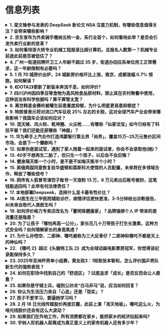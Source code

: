# 信息列表

<details>
<summary><b>1. 梁文锋参与发表的 DeepSeek 新论文 NSA 注意力机制，有哪些信息值得关注？会带来哪些影响？</b></summary>

- **地址**: [传送门](https://www.zhihu.com/question/12616022631)
- **热度**: 1234 万热度
- **摘抄**: 梁文锋以 co-authors 的身份出现在 deepseek 新发布的论文中。...

<img src="https://pic1.zhimg.com/v2-8487483699adba0f24ad6490ff73b1a0_1440w.jpeg" alt="略缩图" width="200" />
</details>

<details>
<summary><b>2. 京东宣布为外卖骑手缴纳五险一金，系行业首个，如何看待此举？是否会引发外卖行业新的变革？</b></summary>

- **地址**: [传送门](https://www.zhihu.com/question/12681819715)
- **热度**: 744 万热度
- **摘抄**: 2月19日，京东宣布，自2025年3月1日起，京东将逐步为京东外卖全职骑手缴纳五...

<img src="https://picx.zhimg.com/80/v2-8b344b3bf92eb38f0a715165480a9fa7_1440w.webp?source=1def8aca" alt="略缩图" width="200" />
</details>

<details>
<summary><b>3. 如何看待浙大转专业机械工程报录比超计算机，总报名人数第一？机械专业前途此前是否被低估了？</b></summary>

- **地址**: [传送门](https://www.zhihu.com/question/12157136166)
- **热度**: 678 万热度
- **摘抄**: 感谢RosaFlare浙大同学统计（已更新终版） top3学子用脚投票的结果是否...

<img src="https://picx.zhimg.com/80/v2-63e662faf0ab0cd1ec082f869312b487_1440w.webp?source=1def8aca" alt="略缩图" width="200" />
</details>

<details>
<summary><b>4. 广州一街道招聘环卫工人年龄不超过 35 岁，街道办回应系单位用工正常需求，这一年龄限制有必要吗？</b></summary>

- **地址**: [传送门](https://www.zhihu.com/question/12669959138)
- **热度**: 226 万热度
- **摘抄**: 近日，广州市白云区人民政府新市街道办事处发布环卫工人招聘公告，其中要求年龄35周...

<img src="https://picx.zhimg.com/80/v2-d5922ce2e33ffd8ae14b961c591e849a_1440w.webp?source=1def8aca" alt="略缩图" width="200" />
</details>

<details>
<summary><b>5. 1 月 70 城房价出炉，24 城新房价格环比上涨，南京、成都涨幅 0.7% 领跑，如何解读？</b></summary>

- **地址**: [传送门](https://www.zhihu.com/question/12678320400)
- **热度**: 124 万热度
- **摘抄**: 据国家统计局网站19日消息，国家统计局发布2025年1月份70个大中城市商品住宅...

<img src="https://picx.zhimg.com/80/v2-9d0373ef9b32c8b52f96d55604328e5d_1440w.png" alt="略缩图" width="200" />
</details>

<details>
<summary><b>6. 《DOTA2》更新了新版本奔流不息，如何评价?</b></summary>

- **地址**: [传送门](https://www.zhihu.com/question/12679159010)
- **热度**: 120 万热度
- **摘抄**: 谁加强，谁削弱，谁在比赛读改动

<img src="https://picx.zhimg.com/v2-c874db653567c9824c92bdc305354516_xl.jpg?source=57bbeac9" alt="略缩图" width="200" />
</details>

<details>
<summary><b>7. 四川泸州因四季豆等食物为高风险食品原材料，禁止其在农村聚餐中使用，这种说法有科学依据吗？算不算管太宽？</b></summary>

- **地址**: [传送门](https://www.zhihu.com/question/12686865040)
- **热度**: 107 万热度
- **摘抄**: 近日，四川泸州发布消息，新的《泸州市农村集体聚餐食品安全管理规范》（以下简称《管...

<img src="https://picx.zhimg.com/80/v2-43c7ad8b6e0dd8dcbbbd2cbbee21a537_1440w.png" alt="略缩图" width="200" />
</details>

<details>
<summary><b>8. 离世韩星金赛纶被曝生前患重度抑郁，为什么明星更易患抑郁症？</b></summary>

- **地址**: [传送门](https://www.zhihu.com/question/12572792429)
- **热度**: 99 万热度
- **摘抄**: 韩国25岁演员金赛纶16日逝世，据悉她生前饱受严重抑郁症折磨。 （金赛纶。） 金...

<img src="https://picx.zhimg.com/50/v2-64d53b5a174e74da779d533cf1323b19_b.jpg" alt="略缩图" width="200" />
</details>

<details>
<summary><b>9. 特朗普表示将对进口汽车征收 25% 左右的关税，这对全球汽车产业会带来哪些影响？我国车企该如何应对？</b></summary>

- **地址**: [传送门](https://www.zhihu.com/question/12673325580)
- **热度**: 97 万热度
- **摘抄**: 当地时间2月18日，美国总统特朗普表示，将对进口汽车征收25%左右的关税，他将在...

<img src="https://picx.zhimg.com/80/v2-1ed4874a44907b6150840a8bf5b4edc0_1440w.webp?source=1def8aca" alt="略缩图" width="200" />
</details>

<details>
<summary><b>10. 混天绫、风火轮、乾坤圈、火尖枪……有哪些「仙家法宝」如今已经有了科技平替？我们还能还原哪些「神器」？</b></summary>

- **地址**: [传送门](https://www.zhihu.com/question/11807664948)
- **热度**: 95 万热度
- **摘抄**: 

<img src="https://picx.zhimg.com/80/v2-6cca056f31298019a5c217e55f3445d6_1440w.webp?source=1def8aca" alt="略缩图" width="200" />
</details>

<details>
<summary><b>11. 华为牵手上汽合作打造鸿蒙智行第五界「尚界」，覆盖15万~25万元售价区间市场，会是下一个爆款吗？</b></summary>

- **地址**: [传送门](https://www.zhihu.com/question/12579512982)
- **热度**: 93 万热度
- **摘抄**: 近日，第一财经记者从多个信源独家获悉，上汽集团正在和华为合作打造鸿蒙智行第五“界...

<img src="https://pic1.zhimg.com/80/v2-28c1420dd29bc8b7c051ea58c5a8424d_1440w.webp?source=1def8aca" alt="略缩图" width="200" />
</details>

<details>
<summary><b>12. 如果你是面试官，遇到了家人陪着一起来的面试者，你会不会录取他(她)？</b></summary>

- **地址**: [传送门](https://www.zhihu.com/question/12252789228)
- **热度**: 89 万热度
- **摘抄**: 补充：这个面试者本身很优秀，面试表现也很好。请说出你决定的理由～

<img src="https://picx.zhimg.com/80/v2-d2cb116b18c06c0ea34e2fe0cc7063f2_1440w.webp?source=1def8aca" alt="略缩图" width="200" />
</details>

<details>
<summary><b>13. 40岁不想再生二胎了，但只生一个孩子，以后会不会后悔？</b></summary>

- **地址**: [传送门](https://www.zhihu.com/question/11515821280)
- **热度**: 83 万热度
- **摘抄**: 40岁了，只有一个妞六岁多，周围人都劝着再要一个，给孩子做个伴，老了有啥事也好商...

<img src="https://pic2.zhimg.com/50/v2-75ee7dd45ba021347c07c7ed355aab5d_b.jpg" alt="略缩图" width="200" />
</details>

<details>
<summary><b>14. 健身隔天练一个小时，是不是不如每天练半个小时？</b></summary>

- **地址**: [传送门](https://www.zhihu.com/question/11833291672)
- **热度**: 79 万热度
- **摘抄**: 比如二头弯举，我某个重量正常是可以做10个的，但是我练一个小时的话，我总是把二头...

<img src="https://picx.zhimg.com/80/v2-7638327a3628168fbf5e236727a2d5fe_1440w.webp?source=1def8aca" alt="略缩图" width="200" />
</details>

<details>
<summary><b>15. 美俄两国同意恢复驻华盛顿和莫斯科大使馆的人员配置，未来将在多领域合作，释放了哪些信号？</b></summary>

- **地址**: [传送门](https://www.zhihu.com/question/12637972180)
- **热度**: 76 万热度
- **摘抄**: 当地时间2月18日，美国国务卿鲁比奥表示，美国和俄罗斯同意恢复驻华盛顿和莫斯科大...

<img src="https://pic1.zhimg.com/80/v2-99cb4eb6190f4b13a9a03bd51d5662e7_1440w.webp?source=1def8aca" alt="略缩图" width="200" />
</details>

<details>
<summary><b>16. 网传有人假冒导演饺子账号一天涨粉 13 万，6 万元卖出后账号被封，这笔钱能追回吗？此举有何法律责任？</b></summary>

- **地址**: [传送门](https://www.zhihu.com/question/12469628970)
- **热度**: 75 万热度
- **摘抄**: 在网络流量为王的时代，一则令人瞠目结舌的消息刺痛公众神经：有人竟冒用《哪吒之魔童...

<img src="https://pic1.zhimg.com/v2-a6fe8d2a8d9a933940712f6c60e7d42c_1440w.png" alt="略缩图" width="200" />
</details>

<details>
<summary><b>17. 本地部署Deepseek，选择什么显卡最有性价比？</b></summary>

- **地址**: [传送门](https://www.zhihu.com/question/11406161717)
- **热度**: 74 万热度
- **摘抄**: 本地部署Deepseek，选择什么显卡最有性价比？貌似现在也可以用A卡加速了，不...

<img src="https://picx.zhimg.com/80/v2-80ffdce23a9029b6a9f1b635c0678ce6_1440w.webp?source=1def8aca" alt="略缩图" width="200" />
</details>

<details>
<summary><b>18. AI医生在三甲医院辅助诊疗，病情评估更快更准，3-5分钟给出诊断报告，AI未来会取代人类医生吗？</b></summary>

- **地址**: [传送门](https://www.zhihu.com/question/12085658931)
- **热度**: 72 万热度
- **摘抄**: 首都医科大学附属北京天坛医院（以下简称“天坛医院”）的急诊病房里，住着多位脑卒中...

<img src="https://pic1.zhimg.com/80/v2-854c998b9f028a7eb5df3198316d821f_1440w.png" alt="略缩图" width="200" />
</details>

<details>
<summary><b>19. 如何评价格力专卖店改名为「董明珠健康家」？品牌强绑个人 IP 带来的是流量还是隐患？</b></summary>

- **地址**: [传送门](https://www.zhihu.com/question/12494263494)
- **热度**: 71 万热度
- **摘抄**: 格力专卖店工作人员称，“我们现在全国的格力专卖店，全部要改成格力董明珠健康家。也...

<img src="https://pic1.zhimg.com/50/v2-6ccb16111787583f40248963437be74c_b.jpg" alt="略缩图" width="200" />
</details>

<details>
<summary><b>20. 为了让孩子「哪怕再高一公分」，家长花几十万带孩子打生长激素，这种方式安全吗？如何理解家长的身高焦虑？</b></summary>

- **地址**: [传送门](https://www.zhihu.com/question/12093806238)
- **热度**: 71 万热度
- **摘抄**: 这是一个稍显「恐矮」的时代。恐惧的原因太过复杂，没有受访者能够完整总结。可以肯定...

<img src="https://pic1.zhimg.com/80/v2-9d8420608ada7d0fb200cbe77aeac700_1440w.webp?source=1def8aca" alt="略缩图" width="200" />
</details>

<details>
<summary><b>21. 为什么孙悟空、二郎神、哪吒被称为三大反骨仔？二郎神和哪吒不都是天上的神仙吗？</b></summary>

- **地址**: [传送门](https://www.zhihu.com/question/638480274)
- **热度**: 70 万热度
- **摘抄**: 

<img src="https://pic1.zhimg.com/80/v2-0a2dca49175f66f7484b7ba9a930a4a5_1440w.jpg" alt="略缩图" width="200" />
</details>

<details>
<summary><b>22. 《哪吒 2》超过《头脑特工队 2》成为全球动画电影票房冠军，你觉得该纪录能保持多久？</b></summary>

- **地址**: [传送门](https://www.zhihu.com/question/12624739748)
- **热度**: 70 万热度
- **摘抄**: 财联社2月18日电，据网络平台数据，上映21天，《哪吒之魔童闹海》（即《哪吒2》...

<img src="https://pica.zhimg.com/80/v2-0a65fac2bc538e7331122acf3c5b60f5_720w.png" alt="略缩图" width="200" />
</details>

<details>
<summary><b>23. 2025年亚洲杯男单小组赛，黄友政3：1轻取张本智和，怎么评价国乒男队新生代的强势表现？</b></summary>

- **地址**: [传送门](https://www.zhihu.com/question/12703137516)
- **热度**: 70 万热度
- **摘抄**: 

<img src="https://picx.zhimg.com/50/v2-4e03d813a6d7516c0b0cdda67bdd60f7_b.jpg" alt="略缩图" width="200" />
</details>

<details>
<summary><b>24. 如何在职场中找到自己的「舒适区」？过度追求「成长」是否反而会让人疲惫？</b></summary>

- **地址**: [传送门](https://www.zhihu.com/question/12239546015)
- **热度**: 63 万热度
- **摘抄**: 职场中很多人将「成长」视为唯一的目标，但过度追求成长往往会让人感到疲惫甚至迷失。...

<img src="https://pic2.zhimg.com/50/v2-f7fef9a2a8822c3416cc21acd3f8fadf_b.jpg" alt="略缩图" width="200" />
</details>

<details>
<summary><b>25. 如果你是守城士兵，碰到公孙龙“白马非马”说，应当如何回复？</b></summary>

- **地址**: [传送门](https://www.zhihu.com/question/11616476629)
- **热度**: 62 万热度
- **摘抄**: 摘选《公孙龙子》： 公孙龙，六国时辩士也。疾名实之散乱，因资材之所长，为“守白”...

<img src="https://pic3.zhimg.com/50/v2-5cc61d561af459c2e934ffbb15c6bbd6_b.jpg" alt="略缩图" width="200" />
</details>

<details>
<summary><b>26. 你认为生活压力来自「心态」还是「现实」？</b></summary>

- **地址**: [传送门](https://www.zhihu.com/question/876604012)
- **热度**: 60 万热度
- **摘抄**: 生活压力是心态还是压力现实？

<img src="https://pica.zhimg.com/50/v2-712a848ee4c8b6ddd3e4180258bf9f04_b.jpg" alt="略缩图" width="200" />
</details>

<details>
<summary><b>27. 孩子不爱学习，要逼她学习吗？</b></summary>

- **地址**: [传送门](https://www.zhihu.com/question/9822960490)
- **热度**: 59 万热度
- **摘抄**: 女儿10岁，已经在读五年级。二三年纪的时候学习成绩尚可，到了四年级就开始下滑，呈...

<img src="https://pic1.zhimg.com/80/v2-3726afdc69dbc5a3e2131848ee4bcbeb_1440w.webp?source=1def8aca" alt="略缩图" width="200" />
</details>

<details>
<summary><b>28. 2 月 18 日光线传媒股价再度巨震，此前上演「准天地板」，哪吒这么火，为啥光线股价还会有这么大波动？</b></summary>

- **地址**: [传送门](https://www.zhihu.com/question/12589132794)
- **热度**: 58 万热度
- **摘抄**: 2月18日早盘，A股小幅震荡，AI医疗、DeepSeek概念、算力等板块下跌。多...

<img src="https://pica.zhimg.com/50/v2-95a895c7f2362b54175662a65e226b8a_b.jpg" alt="略缩图" width="200" />
</details>

<details>
<summary><b>29. 如果我们在外地工作，所有消费都在家乡，能把家乡的经济拉起来吗?</b></summary>

- **地址**: [传送门](https://www.zhihu.com/question/11789566484)
- **热度**: 58 万热度
- **摘抄**: 

<img src="https://pic1.zhimg.com/v2-b3a93712d691620b95afcd66201157a4_1440w.jpg" alt="略缩图" width="200" />
</details>

<details>
<summary><b>30. 宇树人形机器人距离成为真正意义上的家务机器人还有多少年？</b></summary>

- **地址**: [传送门](https://www.zhihu.com/question/11103790521)
- **热度**: 57 万热度
- **摘抄**: 从目前的趋势来看，以后机器人必定会进入普通家庭，分担家务活，养老等工作，那距离成...

<img src="https://pic1.zhimg.com/80/v2-431e3daa586f91976de0b948a1267bad_1440w.webp?source=1def8aca" alt="略缩图" width="200" />
</details>

